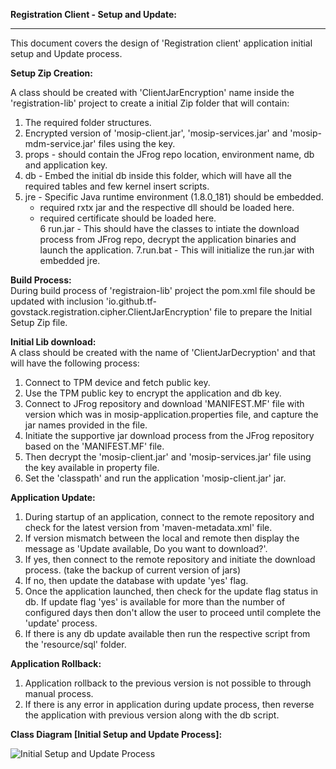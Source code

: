 **Registration Client - Setup and Update:** 
***

This document covers the design of 'Registration client' application initial setup and Update process.  

**Setup Zip Creation:**  

   A class should be created with 'ClientJarEncryption' name inside the 'registration-lib' project to create a initial Zip folder that will contain:
   1. The required folder structures.  
   2. Encrypted version of 'mosip-client.jar', 'mosip-services.jar' and 'mosip-mdm-service.jar' files using the key.  
   3. props - should contain the JFrog repo location, environment name, db and application key.  
   4. db - Embed the initial db inside this folder, which will have all the required tables and few kernel insert scripts.  
   5. jre - Specific Java runtime environment (1.8.0_181) should be embedded.  
      - required rxtx jar and the respective dll should be loaded here.  
      - required certificate should be loaded here.  
   6 run.jar - This should have the classes to intiate the download process from JFrog repo, decrypt the application binaries and launch the application. 
   7.run.bat - This will initialize the run.jar with embedded jre.

**Build Process:**  
   During build process of 'registraion-lib' project the pom.xml file should be updated with inclusion 'io.github.tf-govstack.registration.cipher.ClientJarEncryption' file to prepare the Initial Setup Zip file.  
  
**Initial Lib download:**  
   A class should be created with the name of 'ClientJarDecryption' and that will have the following process:
   1. Connect to TPM device and fetch public key. 
   2. Use the TPM public key to encrypt the application and db key.  
   3. Connect to JFrog repository and download 'MANIFEST.MF' file with version which was in mosip-application.properties file,
    and capture the jar names provided in the file.
   5. Initiate the supportive jar download process from the JFrog repository based on the 'MANIFEST.MF' file.  
   6. Then decrypt the 'mosip-client.jar' and 'mosip-services.jar' file using the key available in property file.  
   7. Set the 'classpath' and run the application 'mosip-client.jar' jar. 
  
**Application Update:**  
   1. During startup of an application, connect to the remote repository and check for the latest version from 'maven-metadata.xml' file. 
   2. If version mismatch between the local and remote then display the message as 'Update available, Do you want to download?'. 
   3. If yes, then connect to the remote repository and initiate the download process. (take the backup of current version of jars)  
   4. If no, then update the database with update 'yes' flag.  
   5. Once the application launched, then check for the update flag status in db. If update flag 'yes' is available for more than the number of configured days then don't allow the user to proceed until complete the 'update' process.  
   6. If there is any db update available then run the respective script from the 'resource/sql' folder.  

**Application Rollback:**  
   1. Application rollback to the previous version is not possible to through manual process. 
   2. If there is any error in application during update process, then reverse the application with previous version along with the db script.  

**Class Diagram [Initial Setup and Update Process]:**

![Initial Setup and Update Process](_images/registration/application-setup-update_class.png)  
